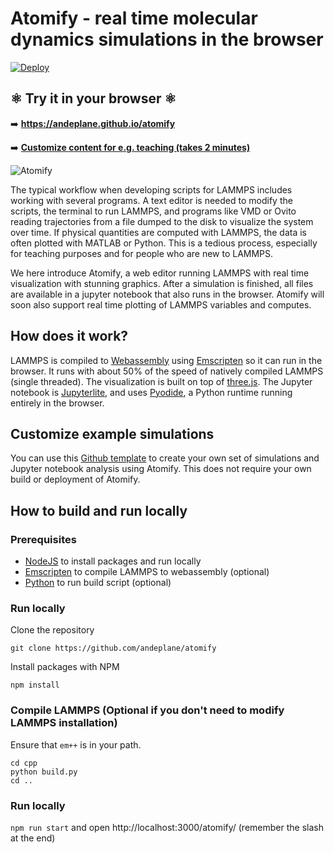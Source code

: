 # Atomify - real time molecular dynamics simulations in the browser
[![Deploy](https://github.com/andeplane/atomify/actions/workflows/deploy.yaml/badge.svg?branch=main)](https://github.com/andeplane/atomify/actions/workflows/deploy.yaml)

## ⚛️ Try it in your browser ⚛️

➡️ **https://andeplane.github.io/atomify**

➡️ **[Customize content for e.g. teaching (takes 2 minutes)](https://github.com/andeplane/atomify-examples-template)**

![Atomify](atomify.gif)

The typical workflow when developing scripts for LAMMPS includes working with several programs. A text editor is needed to modify the scripts, the terminal to run LAMMPS, and programs like VMD or Ovito reading trajectories from a file dumped to the disk to visualize the system over time. If physical quantities are computed with LAMMPS, the data is often plotted with MATLAB or Python. This is a tedious process, especially for teaching purposes and for people who are new to LAMMPS. 

We here introduce Atomify, a web editor running LAMMPS with real time visualization with stunning graphics. After a simulation is finished, all files are available in a jupyter notebook that also runs in the browser. Atomify will soon also support real time plotting of LAMMPS variables and computes.

## How does it work?
LAMMPS is compiled to [Webassembly](https://webassembly.org/) using [Emscripten](https://emscripten.org/) so it can run in the browser. It runs with about 50% of the speed of natively compiled LAMMPS (single threaded). The visualization is built on top of [three.js](https://threejs.org/). The Jupyter notebook is [Jupyterlite](https://jupyterlite.readthedocs.io/), and uses [Pyodide](https://pyodide.org/en/stable/), a Python runtime running entirely in the browser.

## Customize example simulations
You can use this [Github template](https://github.com/andeplane/atomify-examples-template) to create your own set of simulations and Jupyter notebook analysis using Atomify. This does not require your own build or deployment of Atomify.

## How to build and run locally
### Prerequisites
 - [NodeJS](https://nodejs.org/en/) to install packages and run locally
 - [Emscripten](https://emscripten.org/) to compile LAMMPS to webassembly (optional)
 - [Python](https://www.python.org/) to run build script (optional)

### Run locally
Clone the repository

`git clone https://github.com/andeplane/atomify`

Install packages with NPM

`npm install`

### Compile LAMMPS (Optional if you don't need to modify LAMMPS installation)
Ensure that `em++` is in your path.
```
cd cpp
python build.py
cd ..
```
### Run locally

`npm run start`
and open http://localhost:3000/atomify/ (remember the slash at the end)
